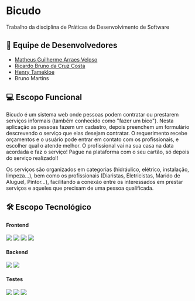 # Bicudo
Trabalho da disciplina de Práticas de Desenvolvimento de Software

## 👥 Equipe de Desenvolvedores

- [Matheus Guilherme Arraes Veloso](https://github.com/MaMiotto)
- [Ricardo Bruno da Cruz Costa](https://github.com/ricardobrunoc)
- [Henry Tamekloe](https://github.com/henrany)
- Bruno Martins

## 💻 Escopo Funcional

Bicudo é um sistema web onde pessoas podem contratar ou prestarem serviços informais (também conhecido como "fazer um bico"). Nesta aplicação as pessoas fazem um cadastro, depois preenchem um formulário descrevendo o serviço que elas desejam contratar. O requerimento recebe orçamentos e o usuário pode entrar em contato com os profissionais, e escolher qual o atende melhor. O profissional vai na sua casa na data acordada e faz o serviço! Pague na plataforma com o seu cartão, só depois do serviço realizado!!

Os serviços são organizados em categorias (hidráulico, elétrico, instalação, limpeza...), bem como os profissionais (Diaristas, Eletricistas, Marido de Aluguel, Pintor...), facilitando a conexão entre os interessados em prestar serviços e aqueles que precisam de uma pessoa qualificada.

## 🛠 Escopo Tecnológico
#### Frontend
<p>
  <img src="https://img.shields.io/badge/html5%20-%23E34F26.svg?&style=for-the-badge&logo=html5&logoColor=white"/>
  <img src="https://img.shields.io/badge/css3%20-%231572B6.svg?&style=for-the-badge&logo=css3&logoColor=white"/>
  <img src="https://img.shields.io/badge/javascript%20-%23323330.svg?&style=for-the-badge&logo=javascript&logoColor=%23F7DF1E"/>
  <img src="https://img.shields.io/badge/react%20-%2320232a.svg?&style=for-the-badge&logo=react&logoColor=%2361DAFB"/>
</p>

#### Backend

<p>
  <img src="https://img.shields.io/badge/Python-14354C?style=for-the-badge&logo=python&logoColor=white"/>
  <img src="https://img.shields.io/badge/MySQL-326072?style=for-the-badge&logo=mysql&logoColor=white"/>
</p>

#### Testes

<p>
  <img src="https://img.shields.io/badge/Cypress-17202C?style=for-the-badge&logo=cypress&logoColor=white"/>
  <img src="https://img.shields.io/badge/Unittest-a6e22e?style=for-the-badge&logo=python&logoColor=black"/>
  <img src="https://img.shields.io/badge/QUnit.js-9e2f96?style=for-the-badge&logo=javascript&logoColor=white"/>
</p>


